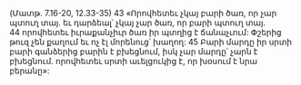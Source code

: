 (Մատթ. 7.16-20, 12.33-35)
43 «Որովհետեւ չկայ բարի ծառ, որ չար պտուղ տայ. եւ դարձեալ՝ չկայ չար ծառ, որ բարի պտուղ տայ. 44 որովհետեւ իւրաքանչիւր ծառ իր պտղից է ճանաչւում: Փշերից թուզ չեն քաղում եւ ոչ էլ մորենուց՝ խաղող: 45 Բարի մարդը իր սրտի բարի գանձերից բարին է բխեցնում, իսկ չար մարդը՝ չարն է բխեցնում. որովհետեւ սրտի աւելցուկից է, որ խօսում է նրա բերանը»:
